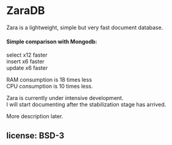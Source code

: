 # ZaraDB 
Zara is a lightweight, simple but very fast document database.

#### Simple comparison with Mongodb:

select x12 faster   
insert x6  faster   
update x6  faster   

RAM consumption is 18 times less   
CPU consumption is 10 times less.


Zara is currently under intensive development.   
I will start documenting after the stabilization stage has arrived.

More description later.

## license: BSD-3
